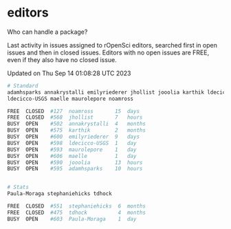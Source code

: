 # editors

Who can handle a package?

Last activity in issues assigned to rOpenSci editors, searched first in open
issues and then in closed issues. Editors with no open issues are FREE, even if
they also have no closed issue.


Updated on Thu Sep 14 01:08:28 UTC 2023

```bash
# Standard
adamhsparks annakrystalli emilyriederer jhollist jooolia karthik ldecicco
ldecicco-USGS maelle maurolepore noamross

FREE  CLOSED  #127  noamross       15  days
FREE  CLOSED  #568  jhollist       7   hours
BUSY  OPEN    #502  annakrystalli  4   months
BUSY  OPEN    #575  karthik        2   months
BUSY  OPEN    #600  emilyriederer  9   days
BUSY  OPEN    #598  ldecicco-USGS  1   day
BUSY  OPEN    #593  maurolepore    1   day
BUSY  OPEN    #606  maelle         1   day
BUSY  OPEN    #590  jooolia        13  hours
BUSY  OPEN    #595  adamhsparks    10  hours


# Stats
Paula-Moraga stephaniehicks tdhock

FREE  CLOSED  #551  stephaniehicks  6  months
FREE  CLOSED  #475  tdhock          4  months
BUSY  OPEN    #603  Paula-Moraga    1  day
```
